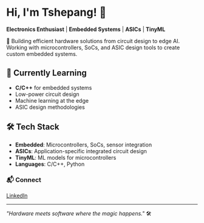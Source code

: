 # Hi, I'm Tshepang! 👋  
**Electronics Enthusiast** | **Embedded Systems** | **ASICs** | **TinyML**

🔧 Building efficient hardware solutions from circuit design to edge AI. Working with microcontrollers, SoCs, and ASIC design tools to create custom embedded systems.

## 🌱 Currently Learning 
- **C/C++** for embedded systems
- Low-power circuit design
- Machine learning at the edge
- ASIC design methodologies

## 🛠️ Tech Stack
- **Embedded**: Microcontrollers, SoCs, sensor integration
- **ASICs**: Application-specific integrated circuit design
- **TinyML**: ML models for microcontrollers
- **Languages**: C/C++, Python

### 📬 Connect
[LinkedIn](https://www.linkedin.com/in/tshepangnkwe/)

---
*"Hardware meets software where the magic happens."* 🛠️
